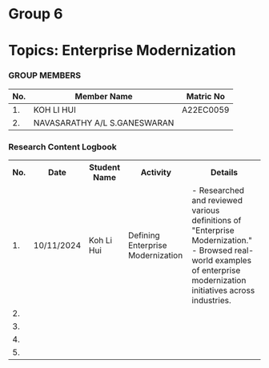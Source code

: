# Group 6 
# Topics: Enterprise Modernization
### GROUP MEMBERS
|No. | Member Name | Matric No |
|--|--|--|
|1. | KOH LI HUI | A22EC0059 |
|2. |  NAVASARATHY A/L S.GANESWARAN |  |

<div class="logbook-section">
    <h3>Research Content Logbook</h3>
    <table>
        <tr>
            <th>No.</th>
            <th>Date</th>
            <th>Student Name</th>
            <th>Activity</th>
            <th>Details</th>
        </tr>
        <tr>
          <td>1.</td>
          <td>10/11/2024</td>
          <td>Koh Li Hui</td>
          <td>Defining Enterprise Modernization</td>
          <td>- Researched and reviewed various definitions of "Enterprise Modernization."<br>
              - Browsed real-world examples of enterprise modernization initiatives across industries.
          </td>
        </tr>
       <tr>
            <td>2.</td>
            <td></td>
            <td></td>
            <td></td>
            <td></td>
        </tr>
      <tr>
            <td>3.</td>
            <td></td>
            <td></td>
            <td></td>
            <td></td>
        </tr>
      <tr>
            <td>4.</td>
            <td></td>
            <td></td>
            <td></td>
            <td></td>
        </tr>
      <tr>
            <td>5.</td>
            <td></td>
            <td></td>
            <td></td>
            <td></td>
        </tr>
    </table>
</div>
